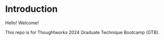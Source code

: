 # Introduction

Hello! Welcome!

This repo is for Thoughtworks 2024 Graduate Technique Bootcamp (GTB).
